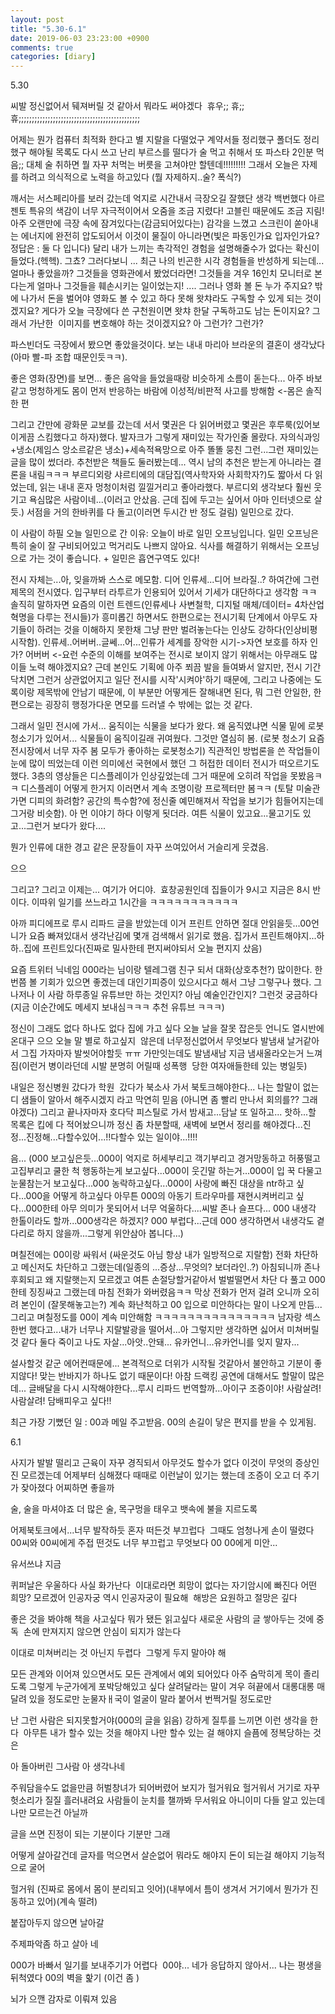```yaml
---
layout: post
title: "5.30-6.1"
date: 2019-06-03 23:23:00 +0900
comments: true 
categories: [diary] 
---
```

5.30

씨발 정신없어서 뒈져버릴 것 같아서 뭐라도 써야겠다 
휴우;;
휴;;
휴;;;;;;;;;;;;;;;;;;;;;;;;;;;;;;;;;;;;;;;;;;;;;;

어제는 뭔가 컴퓨터 최적화 한다고 별 지랄을 다떨었구 계약서들 정리했구 폴더도 정리했구 해야될 목록도 다시 쓰고 난리 부르스를 떨다가 술 먹고 취해서 또 파스타 2인분 먹음;;
대체 술 취하면 뭘 자꾸 처먹는 버릇을 고쳐야만 할텐데!!!!!!!!!
그래서 오늘은 자제를 하려고 의식적으로 노력을 하고있다 (뭘 자제하지..술? 폭식?)

깨서는 서스페리아를 보러 갔는데 억지로 시간내서 극장오길 잘했단 생각 백번했다
아르젠토 특유의 색감이 너무 자극적이어서 오줌을 조금 지렸다! 고블린 때문에도 조금 지림! 아주 오랜만에 극장 속에 잠겨있다는(감금되어있다는) 감각을 느꼈고 스크린이 쏟아내는 에너지에 완전히 압도되어서 이것이 물질이 아니라면(빛은 파동인가요 입자인가요? 정답은 : 둘 다 입니다) 달리 내가 느끼는 촉각적인 경험을 설명해줄수가 없다는 확신이 들었다.(헥헥). 그쵸? 그러다보니 ... 최근 나의 빈곤한 시각 경험들을 반성하게 되는데... 얼마나 좋았을까? 그것들을 영화관에서 봤었더라면! 그것들을 겨우 16인치 모니터로 본다는게 얼마나 그것들을 훼손시키는 일이었는지! .... 그러나 영화 볼 돈 누가 주지요? 밖에 나가서 돈을 벌어야 영화도 볼 수 있고 하다 못해 왓챠라도 구독할 수 있게 되는 것이겠지요? 게다가 오늘 극장에다 쓴 구천원이면 왓챠 한달 구독하고도 남는 돈이지요? 그래서 가난한  이미지를 변호해야 하는 것이겠지요? 아 그런가? 그런가? 

파스빈더도 극장에서 봤으면 좋았을것이다. 보는 내내 마리아 브라운의 결혼이 생각났다(아마 빨-파 조합 때문인듯ㅋㅋ).

좋은 영화(장면)를 보면...
좋은 음악을 들었을때랑 비슷하게 소름이 돋는다... 아주 바보같고 멍청하게도 몸이 먼저 반응하는 바람에 이성적/비판적 사고를 방해함 <-몸은 솔직한 편

그리고 간만에 광화문 교보를 갔는데 서서 몇권은 다 읽어버렸고 몇권은 후루룩(있어보이게끔 스킴했다고 하자)했다. 발자크가 그렇게 재미있는 작가인줄 몰랐다. 자의식과잉+냉소(제임스 앙소르같은 냉소)+세속적욕망으로 아주 똘똘 뭉친 그런...그런 재미있는 글을 많이 썼더라. 추천받은 책들도 둘러봤는데... 역시 남의 추천은 받는게 아니라는 결론을 내림ㅋㅋㅋ 부르디외랑 샤르티에의 대담집(역사학자와 사회학자?)도 짧아서 다 읽었는데, 읽는 내내 혼자 멍청이처럼 낄낄거리고 좋아라했다. 부르디외 생각보다 훨씬 웃기고 욕심많은 사람이네...(이러고 안샀음. 근데 집에 두고는 싶어서 아마 인터넷으로 살듯.) 서점을 거의 한바퀴를 다 돌고(이러면 두시간 반 정도 걸림) 일민으로 갔다.

이 사람이 하필 오늘 일민으로 간 이유:
오늘이 바로 일민 오프닝입니다. 일민 오프닝은 특히 술이 잘 구비되어있고 먹거리도 나쁘지 않아요. 식사를 해결하기 위해서는 오프닝으로 가는 것이 좋습니다. + 일민은 흡연구역도 있다!

전시 자체는...아, 잊을까봐 스스로 메모함. 디어 인류세...디어 브라질..? 하여간에 그런 제목의 전시였다. 입구부터 라투르가 인용되어 있어서 기세가 대단하다고 생각함 ㅋㅋ 솔직히 말하자면 요즘의 이런 트렌드(인류세나 사변철학, 디지털 매체/데이터= 4차산업혁명을 다루는 전시들)가 흥미롭긴 하면서도 한편으로는 전시기획 단계에서 아무도 자기들이 하려는 것을 이해하지 못한채 그냥 판만 벌려놓는다는 인상도 강하다(인상비평 시작함). 인류세..어버버..글쎄...어...인류가 세계를 장악한 시기->자연 보호를 하자 인가? 어버버 <-요런 수준의 이해를 보여주는 전시로 보이지 않기 위해서는 아무래도 많이들 노력 해야겠지요? 근데 본인도 기획에 아주 쬐끔 발을 들여봐서 알지만, 전시 기간 닥치면 그런거 상관없어지고 일단 전시를 시작'시켜야'하기 때문에, 그리고 나중에는 도록이랑 제목밖에 안남기 때문에, 이 부분만 어떻게든 잘해내면 된다, 뭐 그런 안일한, 한편으로는 굉장히 행정가다운 면모를 드러낼 수 밖에는 없는 것 같다. 

그래서 일민 전시에 가서... 움직이는 식물을 보다가 왔다. 왜 움직였냐면 식물 밑에 로봇청소기가 있어서... 식물들이 움직이길래 귀여웠다. 그것만 열심히 봄. (로봇 청소기 요즘 전시장에서 너무 자주 봄 모두가 좋아하는 로봇청소기) 직관적인 방법론을 쓴 작업들이 눈에 많이 띄었는데 이런 의미에선 국현에서 했던 그 허접한 데이터 전시가 떠오르기도 했다. 3층의 영상들은 디스플레이가 인상깊었는데 그거 때문에 오히려 작업을 못봤음ㅋㅋ 디스플레이 어떻게 한거지 이러면서 계속 조명이랑 프로젝터만 봄ㅋㅋ (토탈 미술관가면 디피의 화려함? 공간의 특수함?에 정신줄 예민해져서 작업을 보기가 힘들어지는데 그거랑 비슷함). 아 먼 이야기 하다 이렇게 됫더라. 여튼 식물이 있고요...물고기도 있고...그런거 보다가 왔다....

뭔가 인류에 대한 경고 같은 문장들이 자꾸 쓰여있어서 거슬리게 웃겼음.

으으

그리고? 그리고 이제는...
여기가 어디야. 
효창공원인데 집들이가 9시고 지금은 8시 반이다.
이따위 일기를 쓰느라고 1시간을 ㅋㅋㅋㅋㅋㅋㅋㅋㅋㅋㅋ

아까 피디에프로 루시 리파드 글을 받았는데 이거 프린트 안하면 절대 안읽을듯...00언니가 요즘 빠져있대서 생각난김에 몇개 검색해서 읽기로 했음. 집가서 프린트해야지...하하..집에 프린트있다(진짜로 밀사한테 편지써야되서 오늘 편지지 샀음) 

요즘 트위터 닉네임 000라는 님이랑 텔레그램 친구 되서 대화(상호추천?) 많이한다. 한번쯤 볼 기회가 있으면 좋겠는데 대인기피증이 있으시다고 해서 그냥 그렇구나 했다. 그나저나 이 사람 하루종일 유튜브만 하는 것인지? 아님 예술인간인지? 그런것 궁금하다(지금 이순간에도 메세지 보내심ㅋㅋㅋ 추천 유튜브 ㅋㅋㅋ) 

정신이 그래도 없다 하나도 없다 집에 가고 싶다 오늘 날을 잘못 잡은듯
언니도 열시반에 온대구 으으 오늘 말 별로 하고싶지  않은데 너무정신없어서
무엇보다 발냄새 날거같아서
그집 가자마자 발씻어야할듯
ㅠㅠ
가만잇는데도 발냄새남 지금 냄새올라오는거 느껴짐(이런거 병이라던데 시발 분명히 어릴때 성폭행  당한 여자애들한테 있는 병일듯)

내일은 정신병원 갔다가 학원  갔다가 북소사 가서 북토크해야한다...
나는 할말이 없는디 샘들이 알아서 해주시겠지 라고 막연히 믿음 (아니면 좀 빨리 만나서 회의를?? 그래야겠다)
그리고 끝나자마자 호다닥 피스틸로 가서 밤새고...담날 또 일하고...
핫하...할 목록은 킵에 다 적어놨으니까 정신 좀 차분할때, 새벽에 보면서 정리를 해야겠다...진정...진정해...다할수있어...!!다할수 있는 일이야...!!!!

음...
(000 보고싶은듯...000이 억지로 허세부리고 객기부리고 경거망동하고 허풍떨고 고집부리고 쿨한 척 행동하는게 보고싶다...000이 웃긴말 하는거...000이 입 꾹 다물고 눈물참는거 보고싶다...000 농락하고싶다...000이 사랑에 빠진 대상을 ntr하고 싶다...000을 어떻게 하고싶다 아무튼 000의 아동기 트라우마를 재현시켜버리고 싶다...000한테 아무 의미가 못되어서 너무 억울하다....씨발 존나 슬프다... 000 내생각 한톨이라도 할까...000생각은 하겠지? 000 부럽다...근데 000 생각하면서 내생각도 곁다리로 하지 않을까...그렇게 위안삼아 봅니다...)

며칠전에는 00이랑 싸워서 (싸운것도 아님 항상 내가 일방적으로 지랄함) 전화 차단하고 메신저도 차단하고 그랬는데(일종의 ...증상...무엇의? 보더라인..?) 아침되니까 존나 후회되고 왜 지랄햇는지 모르겠고 여튼 손절당할거같아서 벌벌떨면서 차단 다 풀고 000한테 징징싸고 그랬는데 마침 전화가 와버렸음ㅋㅋ 막상 전화가 먼저 걸려 오니까 오히려 본인이 (잘못해놓고는?) 계속 화난척하고 00 입으로 미안하다는 말이 나오게 만듬... 그리고 며칠정도를 00이 계속 미안해함 ㅋㅋㅋㅋㅋㅋㅋㅋㅋㅋㅋㅋㅋㅋㅋ 남자랑 섹스 한번 했다고...내가 너무나 지랄발광을 떨어서...아 그렇지만 생각하면 싫어서 미쳐버릴 것 같다 둘다 죽이고 나도 자살...아앗..안돼... 유카언니...유카언니를 잊지 말자...

설사할것 같군
에어컨때문에...
본격적으로 더위가 시작될 것같아서 불안하고 기분이 좋지않다! 맞는 반바지가 하나도 없기 때문이다! 아참 드랙킹 공연에 대해서도 할말이 많은데...
글배달을 다시 시작해야한다...루시 리파드 번역할까...아이구 조증이야!
사람살려! 사람살려! 담배피우고 싶다!!

최근 가장 기뻤던 일 : 00과 메일 주고받음. 00의 손길이 닿은 편지를 받을 수 있게됨.








6.1

사지가 발발 떨리고 근육이 자꾸 경직되서 아무것도 할수가 없다 이것이 무엇의 증상인진 모르겠는데 어제부터 심해졌다 때때로 이런날이 있기는 했는데 조증이 오고 더 주기가 잦아졌다 어찌하면 좋을까 

술, 술을 마셔야죠 더 많은 술, 목구멍을 태우고 뱃속에 불을 지르도록 

어제북토크에서...너무 발작하듯 혼자 떠든것 부끄럽다 
그때도 엄청나게 손이 떨렸다 
00씨와 00씨에게 주접 떤것도 너무 부끄럽고
무엇보다 00 00에게 미안...

유서쓰냐 지금 

퀴퍼날은 우울하다 사실 화가난다 
이대로라면 희망이 없다는 자기암시에 빠진다 어떤 희망? 모르겠어 인공자궁 역시 인공자궁이 필요해 
해방은 요원하고 절망은 깊다 

좋은 것을 봐야해
책을 사고싶다 뭐가 됐든 읽고싶다 새로운 사람의 글
쌓아두는 것에 중독 
손에 만져지지 않으면 안심이 되지가 않는다

이대로 미쳐버리는 것 아닌지 두렵다 
그렇게 두지 말아야 해

모든 관계와 이어져 있으면서도 모든 관계에서 예외 되어있다 아주 숨막히게 목이 졸리도록 그렇게 누군가에게 포박당해있고 싶다 살려달라는 말이 겨우 혀끝에서 대롱대롱 매달려 있을 정도로만 눈물자ㅐ국이 얼굴이 말라 붙어서 번쩍거릴 정도로만 

난 그런 사람은 되지못할거야(000의 글을 읽음)
강하게 질투를 느끼면 이런 생각을 한다 
아무튼 내가 할수 있는 것을 해야지 나만 할수 있는 걸 해야지 슬픔에 정복당하는 것은 

아 돌아버린 그사람 아 생각나네

주워담을수도 없을만큼 허벌창녀가 되어버렸어
보지가 헐거워요 헐거워서 거기로 자꾸 헛소리가 질질 흘러내려요 사람들이 눈치를 챌까봐 무서워요 아니이미 다들 알고 있는데 나만 모르는건 아닐까

글을 쓰면 진정이 되는 기분이다 기분만 그래

어떻게 살아갈건데 글자를 먹으면서 살순없어 뭐라도 해야지 돈이 되는걸 해야지 기능적으로 굴어 

헐거워 (진짜로 몸에서 몸이 분리되고 잇어)(내부에서 틈이 생겨서 거기에서 뭔가가 진동하고 있어)(계속 떨려)

붙잡아두지 않으면 날아갈

주제파악좀 하고 살아
네

000가 바빠서 일기를 보내주기가 어렵다 
00야... 네가 응답하지 않아서... 나는 평생을 뒤척였다
00의 벽을 핥기 (이건 좀 )

뇌가 으깬 감자로 이뤄져 있음




